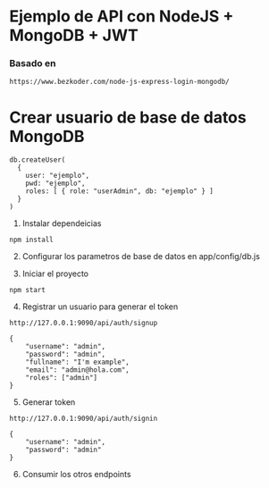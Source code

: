 # Ejemplo de API con NodeJS + MongoDB + JWT

### Basado en

```
https://www.bezkoder.com/node-js-express-login-mongodb/
```

# Crear usuario de base de datos MongoDB

```
db.createUser(
  {
    user: "ejemplo",
    pwd: "ejemplo",
    roles: [ { role: "userAdmin", db: "ejemplo" } ]
  }
)
```

1. Instalar dependeicias

```
npm install
```

2. Configurar los parametros de base de datos en app/config/db.js

3. Iniciar el proyecto

```
npm start
```

4. Registrar un usuario para generar el token

```
http://127.0.0.1:9090/api/auth/signup

{
    "username": "admin",
    "password": "admin",
    "fullname": "I'm example",
    "email": "admin@hola.com",
    "roles": ["admin"]
}
```

5. Generar token

```
http://127.0.0.1:9090/api/auth/signin

{
    "username": "admin",
    "password": "admin"
}
```

6. Consumir los otros endpoints